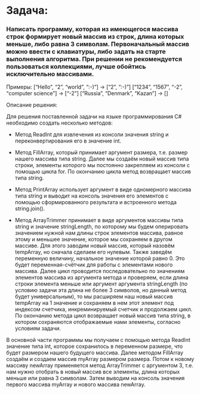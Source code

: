 # Задача:

### Написать программу, которая из имеющегося массива строк формирует новый массив из строк, длина которых меньше, либо равна 3 символам. Первоначальный массив можно ввести с клавиатуры, либо задать на старте выполнения алгоритма. При решении не рекомендуется пользоваться коллекциями, лучше обойтись исключительно массивами.

Примеры:
[“Hello”, “2”, “world”, “:-)”] → [“2”, “:-)”]
[“1234”, “1567”, “-2”, “computer science”] → [“-2”]
[“Russia”, “Denmark”, “Kazan”] → []

Описание решения:

Для решения поставленной задачи на языке программирования С# необходимо создать несколько методов:

- Метод ReadInt для извлечения из консоли значения string и переконвертирования его в значение int.

- Метод FillArray, который принимает аргумент размера, т.е. размер нашего массива типа string. Далее мы создаём новый массив типа строки, элементы которого мы постоянно закрепляем из консоли с помощью цикла for. По окончанию цикла метод возвращает массив типа string.

- Метод PrintArray использует аргумент в виде одномерного массива типа string и выводит на консоль значения его элементов с помощью сформированного результата и встроенного метода string.join().
 
- Метод ArrayTrimmer принимает в виде аргументов массивы типа string и значение stringLength, по которому мы будем оперировать значением нужной нам длины строк элементов массива, равное этому и меньшее значение, которое мы сохраняем в другом массиве. Для этого заводим новый массив, который назовём tempArray, но сначала сделаем его нулевым. Также заведём переменную величину, начальное значение которой равно 0. Это будет переменная-счётчик для работы с элементами нового массива. Далее цикл проводится последовательно по значениям элементов массива из аргумента метода и проверяем, если длина строки элемента меньше или аргумент аргумента stringLength (по условию задачи эта длина не более 3 символов, но данный метод будет универсальным), то мы расширяем наш новый массив tempArray на 1 значение и сохраняем в нем этот элемент под индексом счетчика, инкреминируемый счетчик и продолжаем цикл. По окончанию метода цикл возвращает новый массив типа string, в котором сохраняются отображаемые нами элементы, согласно условиям задачи.

В основной части программы мы получаем с помощью метода ReadInt значение типа int, которое сохранилось в переменном размере, что будет размером нашего будущего массива. Далее методом FillArray создаём и создаем массив myArray размером размера. Потом к новому массиву newArray применяется метод ArrayTrimmer с аргументом 3, т.е. нам нужно отобрать в новый массив все элементы, длина которых меньше или равна 3 символам. Затем выводим на консоль значения первого массива myArray и нового массива newArray.

